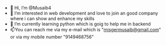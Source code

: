 - 👋 Hi, I’m @Musaib4
- 👀 I’m interested in web development and love to join an good company where i can show and enhance my skills
- 🌱 I’m currently learning python which is goig to help me in backend
- 📫You can reach me via my e-mail which is "misgermusaib@gmail.com" or via my mobile number "9149468756"
<!---
Musaib4/Musaib4 is a ✨ special ✨ repository because its `README.md` (this file) appears on your GitHub profile.
You can click the Preview link to take a look at your changes.
--->

